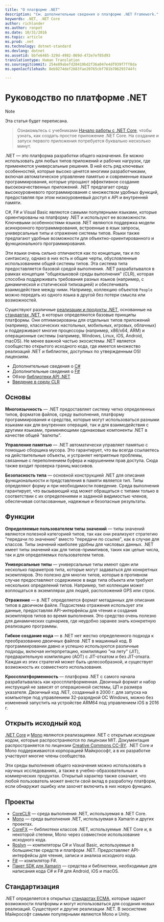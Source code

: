 ```yaml
---
title: "О платформе .NET"
description: "См. дополнительные сведения о платформе .NET Framework."
keywords: .NET, .NET Core
author: richlander
ms.author: ronpet
ms.date: 10/31/2016
ms.topic: article
ms.prod: .net
ms.technology: dotnet-standard
ms.devlang: dotnet
ms.assetid: bbfe6465-329d-4982-869d-472e7ef85d93
translationtype: Human Translation
ms.sourcegitcommit: 254e89abefd28419bd2f36a047e4df939f7ff8da
ms.openlocfilehash: 8eb9274def2683fae20765cbf701b706293744fc

---
```


# <a name="net-platform-guide"></a>Руководство по платформе .NET

> [!NOTE]
Эта статья будет переписана.

> Ознакомьтесь с учебниками [Начало работы с .NET Core](../core/getting-started.md), чтобы узнать, как создать простое приложение .NET Core. На создание и запуск первого приложения потребуется буквально несколько минут.

.NET — это платформа разработки общего назначения. Ее можно использовать для любых типов приложений и рабочих нагрузок, где применяются универсальные решения. В ней есть ряд ключевых особенностей, которые высоко ценятся многими разработчиками, включая автоматическое управление памятью и современные языки программирования, которые упрощают эффективное создание высококачественных приложений. .NET предлагает среду высокоуровневого программирования с множеством удобных функций, предоставляя при этом низкоуровневый доступ к API и внутренней памяти.

C#, F# и Visual Basic являются самыми популярными языками, которые ориентированы на платформу .NET и используют ее возможности. Ключевыми особенностями языков .NET являются поддержка модели асинхронного программирования, встроенные в язык запросы, универсальные типы и отражение системы типов. Языки также предлагают удобные возможности для объектно-ориентированного и функционального программирования.

Эти языки очень сильно отличаются как по концепции, так и по синтаксису, однако в них есть и общие черты, обусловленные использованием общей системы типов. Эта система типа предоставляется базовой средой выполнения. .NET разрабатывался в рамках концепции "общеязыковой среды выполнения" (CLR), которая способна поддерживать требования разных языков (например, с динамической и статической типизацией) и обеспечивать взаимодействие между ними. Например, коллекцию объектов `People` можно передать из одного языка в другой без потери смысла или возможностей.

Существуют различные [реализации и продукты .NET](components.md), основанные на [стандартах .NET](https://github.com/dotnet/coreclr/blob/master/Documentation/project-docs/dotnet-standards.md), в которых определяются базовые принципы платформы. Они оптимизированы для отдельных типов приложений (например, классических настольных, мобильных, игровых, облачных) и поддерживают многие процессоры (например, x86/x64, ARM) и операционные системы (например, Windows, Linux, iOS, Android, macOS). Не менее важной частью экосистемы .NET является сообщество открытого исходного кода, где имеется множество реализаций .NET и библиотек, доступных по утвержденным OSI лицензиям.

- Дополнительные сведения о [C#](../csharp/index.md)
- Дополнительные сведения о [F#](../fsharp/index.md)
- Обзор [библиотеки API .NET](../../api/index.md)
- [Введение в среду CLR](https://github.com/dotnet/coreclr/blob/master/Documentation/botr/intro-to-clr.md)

<a name="fundamentals"></a>Основы
------------

**Многоязычность** — .NET предоставляет систему четко определенных типов, форматов файлов, среду выполнения, платформу программирования и средства, которые могут использоваться разными языками как для внутренних операций, так и для взаимодействия с другими языками, применяющими одинаковые компоненты .NET в качестве общей "валюты".

**Управление памятью** — .NET автоматически управляет памятью с помощью сборщика мусора. Это гарантирует, что вы всегда ссылаетесь на действительные объекты, и устраняет неприятные проблемы, связанные с переполнением буфера и нарушением прав доступа. Сюда также входит проверка границ массивов.

**Безопасность типа** — основной конструкцией .NET для описания функциональности и представления в памяти является тип. Типы определяют форму и при необходимости поведение. Среда выполнения гарантирует, что вызывающий код может обращаться с типами только в соответствии с их определениями и заданной видимостью членов, обеспечивая согласованные, надежные и безопасные результаты.

<a name="features"></a>Функции
--------

**Определяемые пользователем типы значений** — типы значений являются полезной категорией типов, так как они реализуют стратегию "передачи по значению" вместо "передачи по ссылке", как в случае для классов. Типы значений наиболее удобны для числовых данных. .NET имеет типы значений как для типов-примитивов, таких как целые числа, так и для определяемых пользователем типов.

**Универсальные типы** — универсальные типы имеют один или несколько параметров типа, которые могут задаваться для конкретных экземпляров. Это полезно для многих типов, которые в противном случае предоставляют содержимое в виде типа объекта или требуют нескольких определений типов. Например, тип коллекции может воплощаться в экземплярах для людей, расположений GPS или строк.

**Отражение** — в .NET определяется формат метаданных для описания типов в двоичном файле. Подсистема отражения использует эти данные, предоставляя API-интерфейсы для чтения и создания экземпляров типов во время выполнения. Это средство очень полезно для динамических сценариев, где неудобно заранее знать конкретную реализацию программы.

**Гибкое создание кода** — в .NET нет жестко определенного подхода к преобразованию двоичных файлов .NET в машинный код. В программировании давно и успешно используются различные подходы, включая интерпретацию, компиляцию "на лету" (JIT), предварительную компиляцию (AOT) с JIT-откатом и без JIT-отката. Каждая из этих стратегий может быть целесообразной, и существует возможность их совместного использования.

**Кроссплатформенность** — платформа .NET с самого начала разрабатывалась как кроссплатформенная. Двоичный формат и набор инструкций не зависят от операционной системы, ЦП и размера указателя. Двоичный код .NET, созданный в 2000 г. для запуска на компьютере под управлением 32-разрядной ОС Windows, можно без изменений запустить на устройстве ARM64 под управлением iOS в 2016 г.

<a name="open-source"></a>Открыть исходный код
-----------

[.NET Core](https://github.com/dotnet/core) и [Mono](https://github.com/mono/mono) являются реализациями .NET с открытым исходным кодом, которые распространяются по лицензии MIT. Документация распространяется по лицензии [Creative Commons CC-BY](https://creativecommons.org/licenses/by/4.0/). .NET Core и Mono поддерживаются корпорацией Майкрософт, а в их разработке участвуют многие члены сообщества. 

Эти среды выполнения общего назначения можно использовать в научных исследованиях, а также в учебно-образовательных и коммерческих продуктах. Открытый характер также означает, что любой пользователь может внести свой вклад в разработку платформ, если обнаружит ошибку или захочет включить в них новую функцию.

<a name="projects"></a>Проекты
--------

- [CoreCLR](https://github.com/dotnet/coreclr) — среда выполнения .NET, используемая в .NET Core.
- [Mono](https://github.com/mono/mono) — среда выполнения .NET, используемая в Xamarin и других проектах.
- [CoreFX](https://github.com/dotnet/coreclr) — библиотеки классов .NET, используемые .NET Core и, в некоторой степени, Mono через совместное использование исходного кода.
- [Roslyn](https://github.com/dotnet/roslyn) — компиляторы C# и Visual Basic, используемые в большинстве средств и платформ .NET. Предоставляет API-интерфейсы для чтения, записи и анализа исходного кода.
- [F#](https://github.com/microsoft/visualfsharp) — компилятор F#.
- [Пакет SDK для Xamarin](http://open.xamarin.com) — средства и библиотеки, необходимые для написания кода C# и F# для Android, iOS и macOS.

<a name="standardized"></a>Стандартизация
------------

.NET определяется в открытых [стандартах ECMA](https://github.com/dotnet/coreclr/blob/master/Documentation/project-docs/dotnet-standards.md), которые задают возможности платформы и могут использоваться для создания новых реализаций. Существуют и другие реализации .NET. В экосистеме Майкрософт самыми популярными являются Mono и Unity.




<!--HONumber=Nov16_HO3-->


